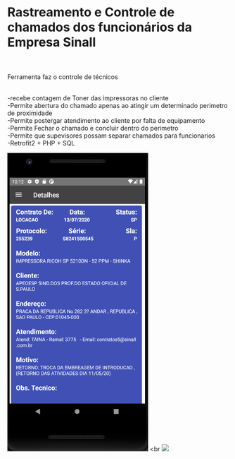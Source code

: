 # Rastreamento e Controle de chamados dos funcionários da Empresa Sinall
<br><br>
Ferramenta faz o controle de técnicos<br><br>

-recebe contagem de Toner das impressoras no cliente<br>
-Permite abertura do chamado apenas ao atingir um determinado perimetro de proximidade<br>
-Permite postergar atendimento ao cliente por falta de equipamento<br>
-Permite Fechar o chamado e concluir dentro do perimetro<br>
-Permite que supevisores possam separar chamados para funcionarios<br>
-Retrofit2 + PHP + SQL<br>

![](img/trackersinall.png)
<br
![](img/trackersinall.png2)

